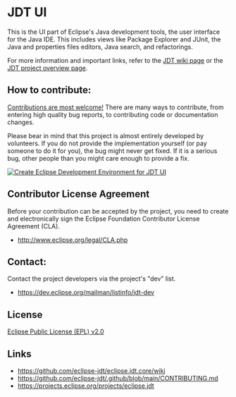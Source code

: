 # JDT UI

This is the UI part of Eclipse's Java development tools, the user interface for the Java IDE. 
This includes views like Package Explorer and JUnit, the Java and properties files editors, Java search, and refactorings.

For more information and important links, refer to the [JDT wiki page](https://github.com/eclipse-jdt/eclipse.jdt.core/wiki) or the [JDT project overview page](https://projects.eclipse.org/projects/eclipse.jdt).


## How to contribute:

[Contributions are most welcome!](https://github.com/eclipse-jdt/.github/blob/main/CONTRIBUTING.md)
There are many ways to contribute, from entering high quality bug reports, to contributing code or documentation changes. 

Please bear in mind that this project is almost entirely developed by volunteers.
If you do not provide the implementation yourself (or pay someone to do it for you), the bug might never get fixed.
If it is a serious bug, other people than you might care enough to provide a fix.

[![Create Eclipse Development Environment for JDT UI](https://download.eclipse.org/oomph/www/setups/svg/JDT_UI.svg)](
https://www.eclipse.org/setups/installer/?url=https://raw.githubusercontent.com/eclipse-jdt/eclipse.jdt.ui/master/org.eclipse.jdt.ui.setup/JdtUIConfiguration.setup&show=true
"Click to open Eclipse-Installer Auto Launch or drag into your running installer")


## Contributor License Agreement

Before your contribution can be accepted by the project, you need to create and electronically sign the Eclipse Foundation Contributor License Agreement (CLA).

- <http://www.eclipse.org/legal/CLA.php>


## Contact:

Contact the project developers via the project's "dev" list.

- <https://dev.eclipse.org/mailman/listinfo/jdt-dev>

## License

[Eclipse Public License (EPL) v2.0](https://www.eclipse.org/legal/epl-2.0/)

## Links

- https://github.com/eclipse-jdt/eclipse.jdt.core/wiki
- https://github.com/eclipse-jdt/.github/blob/main/CONTRIBUTING.md
- https://projects.eclipse.org/projects/eclipse.jdt

